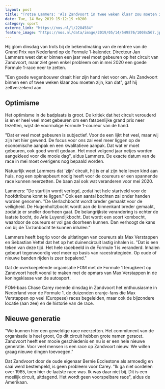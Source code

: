 ```yaml
---
layout: post
title: "Trotse Lammers: 'Als Zandvoort in twee weken klaar zou moeten zijn, kan dat'"
date: Tue, 14 May 2019 15:12:19 +0200
category: sport
externe_link: "https://nos.nl/l/2284584"
feature_image: "https://nos.nl/data/image/2019/05/14/549876/1008x567.jpg"
---
```


<p>Hij glom dinsdag van trots bij de bekendmaking van de rentree van de Grand Prix van Nederland op de Formule 1-kalender. Directeur Jan Lammers weet dat er binnen een jaar veel moet gebeuren op het circuit van Zandvoort, maar ziet geen enkel probleem om in mei 2020 een goede Formule 1-race neer te zetten.</p>
<p>"Een goede wegenbouwer draait hier zijn hand niet voor om. Als Zandvoort binnen een of twee weken klaar zou moeten zijn, kan dat", gaf hij zelfverzekerd aan.</p>
<h2>Optimisme</h2>
<p>Het optimisme in de badplaats is groot. De kritiek dat het circuit verouderd is en er heel veel moet gebeuren om een fatsoenlijke grand prix neer tezetten, wijst de voormalige Formule 1-coureur van de hand.</p>
<p>"Dat er veel moet gebeuren is subjectief. Voor de een lijkt het veel, maar wij zijn het hier gewend. De focus voor ons zal veel meer liggen op de economische aanpak en een kwalitatieve aanpak. Dat wat er moet gebeuren, ook goed wordt gedaan. Het moet volgend jaar netjes worden aangekleed voor die mooie dag", aldus Lammers. De exacte datum van de race in mei moet overigens nog bepaald worden.</p>
<p>Natuurlijk weet Lammers dat 'zijn' circuit, hij is er al zijn hele leven kind aan huis, nog een opknapbeurt nodig heeft voor de coureurs er een spannende race kunnen neerzetten. De baan zal ook wat veranderen voor mei 2020.</p>
<p>Lammers: "De startlijn wordt verlegd, zodat het hele startveld voor de hoofdtribune komt te liggen." Ook een aantal bochten zal onder handen worden genomen. "De Gerlachbocht wordt breder gemaakt voor de veiligheid. De Hugenholtzbocht wordt aan de binnenkant breder gemaakt, zodat je er sneller doorheen gaat. De belangrijkste verandering is echter de laatste bocht, de Arie Luyendijkbocht. Dat wordt een soort kombocht, waardoor de coureurs er vol gas doorheen kunnen. Dan verhoogt de kans om bij de Tarzanbocht te kunnen inhalen."</p>
<p>Lammers heeft begrip voor de uitlatingen van coureurs als Max Verstappen en Sebastian Vettel dat het op het duinencircuit lastig inhalen is. "Dat is een teken van deze tijd. Het hele racebeeld in de Formule 1 is veranderd. Inhalen gebeurt tegenwoordig veel meer op basis van racestrategieën. Op oude of nieuwe banden rijden is zeer bepalend."</p>
<p>Dat de overkoepelende organisatie FOM met de Formule 1 terugkeert op Zandvoort heeft vooral te maken met de opmars van Max Verstappen in de koningsklasse van de autosport.</p>
<p>FOM-baas Chase Carey roemde dinsdag in Zandvoort het enthousiasme in Nederland voor de Formule 1, de duizenden oranje-fans die Max Verstappen op veel (Europese) races begeleiden, maar ook de bijzondere locatie (aan zee) en de historie van de race.</p>
<h2>Nieuwe generatie</h2>
<p>"We kunnen hier een geweldige race neerzetten. Het commitment van de organisatie is heel groot, Op dit circuit hebben grote namen geracet. Zandvoort heeft een mooie geschiedenis en nu is er een hele nieuwe generatie. Voor veel mensen is een race op Zandvoort nieuw. We willen graag nieuwe dingen toevoegen."</p>
<p>Dat Zandvoort door de oude eigenaar Bernie Ecclestone als armoedig en saai werd bestempeld, is geen probleem voor Carey. "Ik ga niet oordelen over 1985, toen hier de laatste race was. Ik was daar niet bij. Dit is een moeilijk circuit, uitdagend. Het wordt geen voorspelbare race", aldus de Amerikaan.</p>
